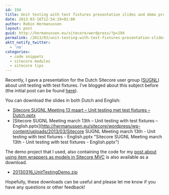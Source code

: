 ```yaml
---
id: 194
title: Unit testing with test fixtures presentation slides and demo project
date: 2013-03-16T12:54:19+01:00
author: Robin Hermanussen
layout: post
guid: http://hermanussen.eu/sitecore/wordpress/?p=194
permalink: /2013/03/unit-testing-with-test-fixtures-presentation-slides-and-demo-project/
aktt_notify_twitter:
  - 'no'
categories:
  - code snippets
  - sitecore modules
  - sitecore tips
---
```

Recently, I gave a presentation for the Dutch Sitecore user group (<a title="SUGNL website" href="http://www.sugnl.net/" onclick="javascript:_gaq.push(['_trackEvent','outbound-article','http://www.sugnl.net']);">SUGNL</a>) about unit testing with test fixtures. I&#8217;ve blogged about this subject before (the initial post can be found [here](http://hermanussen.eu/sitecore/wordpress/2012/06/sitecore-unit-testing-with-test-fixtures/ "Initial post about unit testing with test fixtures")).

You can download the slides in both Dutch and English:

  * [Sitecore SUGNL Meeting 13 maart &#8211; Unit testing met test fixtures &#8211; Dutch.pptx](http://hermanussen.eu/sitecore/wordpress/wp-content/uploads/2013/03/Sitecore%20SUGNL%20Meeting%2013%20maart%20-%20Unit%20testing%20met%20test%20fixtures%20-%20Dutch.pptx "Sitecore SUGNL Meeting 13 maart - Unit testing met test fixtures - Dutch.pptx")
  * [Sitecore SUGNL Meeting march 13th &#8211; Unit testing with test fixtures &#8211; English.pptx](http://hermanussen.eu/sitecore/wordpress/wp-content/uploads/2013/03/Sitecore SUGNL Meeting march 13th - Unit testing with test fixtures - English.pptx "Sitecore SUGNL Meeting march 13th - Unit testing with test fixtures - English.pptx")

The demo project that I used, also containing the code for my [post about using item wrappers as models in Sitecore MVC](http://hermanussen.eu/sitecore/wordpress/2013/03/use-item-wrappers-as-models-in-sitecore-mvc/ "Use item wrappers as models in Sitecore MVC") is also available as a download.

  * <a title="20130316_UnitTestingDemo.zip" href="http://hermanussen.eu/sitecore/wordpress/wp-content/uploads/2013/03/20130316_UnitTestingDemo.zip" onclick="javascript:_gaq.push(['_trackEvent','download','http://hermanussen.eu/sitecore/wordpress/wp-content/uploads/2013/03/20130316_UnitTestingDemo.zip']);">20130316_UnitTestingDemo.zip</a>

Hopefully, these downloads can be useful and please let me know if you have any questions or other feedback!